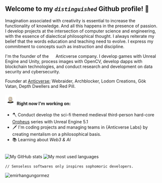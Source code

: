 ## Welcome to my *`distinguished`* Github profile! 👋
Imagination associated with creativity is essential to increase the functionality of knowledge. And all this happens in the presence of passion. I develop projects at the intersection of computer science and engineering, with the essence of dialectical philosophical thought. I always reiterate my belief that the words education and teaching need to evolve. I express my commitment to concepts such as instruction and discipline.

I'm the founder of the  <img src="https://raw.githubusercontent.com/emirhangungormez/emirhangungormez/main/Anticverse.png" width="15px" height="15px"/>  Anticverse company. I develop games with Unreal Engine and Unity, process images with OpenCV, develop dapps with blockchain technologies, and conduct research and development on data security and cybersecurity.

Founder at [Anticverse](https://www.anticverse.com); Webraider, Archblocker, Lodom Creations, Gök Vatan, Depth Dwellers and Red Pill.


#### <img src="https://raw.githubusercontent.com/emirhangungormez/emirhangungormez/main/giphy.gif" width="35px" height="35px"/> Right now I'm working on:
- 🪓 Conduct develop the sci-fi themed medieval third-person hard-core [Orpheus](https://www.anticverse.com/orpheus) series with Unreal Engine 5.1
- 🗡️ I'm coding projects and managing teams in {Anticverse Labs} by creating mentalism on a philosophical basis.
- 📚 Learning about *Web3 & AI*

<br>
<span><img src="https://github-readme-stats.vercel.app/api?username=emirhangungormez&theme=transparent&hide_border=true&hide=issues&show_icons=true&include_all_commits=true" alt="My GitHub stats" align="center"></span>
<span><img src="https://github-readme-stats.vercel.app/api/top-langs?username=emirhangungormez&theme=transparent&hide_border=true&hide=html&layout=compact&langs_count=6&card_width=275" alt="My most used languages" align="center"></span>
<br>



`// Senseless softwares only inspires sophomoric developers.`
<p align="left"> <img src="https://komarev.com/ghpvc/?username=emirhangungormez&label=Profile%20Views&color=0e75b6&style=flat" alt="emirhangungormez" /> </p> 
